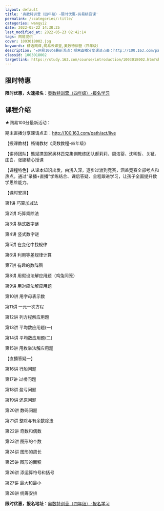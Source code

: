 ```yaml
---
layout: default
title: '奥数特训营（四年级）-限时优惠-网易精品课'
permalink: /:categories/:title/
categories: wangyi2
date: 2022-05-22 14:30:25
last_modified_at: 2022-05-23 02:42:14
tags: 网易提供
cover: 1003018002.jpg
keywords: 精选网课,网易云课堂,奥数特训营（四年级）
description: '★网易100分最新活动：期末直播分享课请点击：http://100.163.com/path/act/live【授课教材'
classid: 1003018002
targetlink: https://study.163.com/course/introduction/1003018002.htm?share=1&shareId=1025206652&utm_campaign=share&utm_medium=iphoneShare&utm_source=&utm_u=1025206652
---
```


## 限时特惠

**限时优惠，火速报名**：[奥数特训营（四年级）-报名学习](https://study.163.com/course/introduction/1003018002.htm?share=1&shareId=1025206652&utm_campaign=share&utm_medium=iphoneShare&utm_source=&utm_u=1025206652)

## 课程介绍

★网易100分最新活动：

期末直播分享课请点击：http://100.163.com/path/act/live



【授课教材】畅销教材《奥数教程-四年级》

【讲师团队】熊斌携国家奥林匹克集训教练团队郝莉莉、周洁婴、沈明哲、关钲、庄白、张娜精心授课

【课程特色】从课本知识出发，由浅入深，逐步过渡到竞赛，涵盖竞赛全部考点和热点。通过“录播+直播”学练结合、课后答疑、全程跟进学习，让孩子全面提升数学思维能力。

【课时安排】

第1讲 巧算加减法 

第2讲 巧算乘除法 

第3讲 横式数字谜 

第4讲 竖式数字谜 

第5讲 在变化中找规律 

第6讲 利用等差规律计算 

第7讲 有趣的数阵图 

第8讲 用假设法解应用题（鸡兔同笼） 

第9讲 用对应法解应用题 

第10讲 用字母表示数 

第11讲 一元一次方程 

第12讲 列方程解应用题 

第13讲 平均数应用题(一) 

第14讲 平均数应用题(二) 

第15讲 用枚举法解应用题 

【直播答疑一】

第16讲 行船问题 

第17讲 过桥问题 

第18讲 盈亏问题 

第19讲 还原问题 

第20讲 数码问题 

第21讲 整除与有余数除法 

第22讲 奇数和偶数 

第23讲 图形的个数 

第24讲 图形的周长 

第25讲 图形的面积 

第26讲 添运算符号和括号 

第27讲 最大和最小 

第28讲 统筹安排

**限时优惠，报名地址**：[奥数特训营（四年级）-报名学习](https://study.163.com/course/introduction/1003018002.htm?share=1&shareId=1025206652&utm_campaign=share&utm_medium=iphoneShare&utm_source=&utm_u=1025206652)

